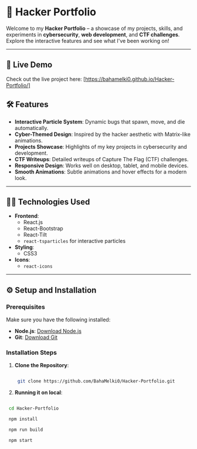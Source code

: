 # 🐞 Hacker Portfolio

Welcome to my **Hacker Portfolio** – a showcase of my projects, skills, and experiments in **cybersecurity**, **web development**, and **CTF challenges**. Explore the interactive features and see what I've been working on!

---

## 🚀 **Live Demo**

Check out the live project here: [https://bahamelki0.github.io/Hacker-Portfolio/]


## 🛠️ **Features**

- **Interactive Particle System**: Dynamic bugs that spawn, move, and die automatically.
- **Cyber-Themed Design**: Inspired by the hacker aesthetic with Matrix-like animations.
- **Projects Showcase**: Highlights of my key projects in cybersecurity and development.
- **CTF Writeups**: Detailed writeups of Capture The Flag (CTF) challenges.
- **Responsive Design**: Works well on desktop, tablet, and mobile devices.
- **Smooth Animations**: Subtle animations and hover effects for a modern look.

---

## 🧑‍💻 **Technologies Used**

- **Frontend**:
  - React.js
  - React-Bootstrap
  - React-Tilt
  - `react-tsparticles` for interactive particles
- **Styling**:
  - CSS3
- **Icons**:
  - `react-icons`

---

## ⚙️ **Setup and Installation**

### Prerequisites

Make sure you have the following installed:

- **Node.js**: [Download Node.js](https://nodejs.org/)
- **Git**: [Download Git](https://git-scm.com/)

### Installation Steps

1. **Clone the Repository**:

   ```bash

    git clone https://github.com/BahaMelki0/Hacker-Portfolio.git

2. **Running it on local**:
 ```bash

  cd Hacker-Portfolio

  npm install

  npm run build

  npm start

  
  

